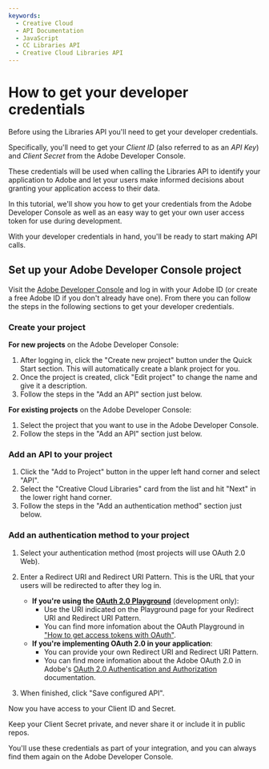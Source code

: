 ```yaml
---
keywords:
  - Creative Cloud
  - API Documentation
  - JavaScript
  - CC Libraries API
  - Creative Cloud Libraries API
---
```


# How to get your developer credentials

Before using the Libraries API you'll need to get your developer credentials.

Specifically, you'll need to get your _Client ID_ (also referred to as an _API Key_) and _Client Secret_ from the Adobe Developer Console.

These credentials will be used when calling the Libraries API to identify your application to Adobe and let your users make informed decisions about granting your application access to their data.

In this tutorial, we'll show you how to get your credentials from the Adobe Developer Console as well as an easy way to get your own user access token for use during development.

With your developer credentials in hand, you'll be ready to start making API calls.

## Set up your Adobe Developer Console project

Visit the [Adobe Developer Console](https://console.adobe.io/) and log in with your Adobe ID (or create a free Adobe ID if you don't already have one). From there you can follow the steps in the following sections to get your developer credentials.

### Create your project

**For new projects** on the Adobe Developer Console:

1. After logging in, click the "Create new project" button under the Quick Start section. This will automatically create a blank project for you.
2. Once the project is created, click "Edit project" to change the name and give it a description.
3. Follow the steps in the "Add an API" section just below.

**For existing projects** on the Adobe Developer Console:

1. Select the project that you want to use in the Adobe Developer Console.
2. Follow the steps in the "Add an API" section just below.

### Add an API to your project

1. Click the "Add to Project" button in the upper left hand corner and select "API".
2. Select the "Creative Cloud Libraries" card from the list and hit "Next" in the lower right hand corner.
3. Follow the steps in the "Add an authentication method" section just below.

### Add an authentication method to your project

1. Select your authentication method (most projects will use OAuth 2.0 Web).
2. Enter a Redirect URI and Redirect URI Pattern. This is the URL that your users will be redirected to after they log in.

   - **If you're using the [OAuth 2.0 Playground](https://adobeioruntime.net/api/v1/web/io-solutions/adobe-oauth-playground/oauth.html)** (development only):
     - Use the URI indicated on the Playground page for your Redirect URI and Redirect URI Pattern.
     - You can find more infomation about the OAuth Playground in ["How to get access tokens with OAuth"](../oauth/).
   - **If you're implementing OAuth 2.0 in your application**:
     - You can provide your own Redirect URI and Redirect URI Pattern.
     - You can find more infomation about the Adobe OAuth 2.0 in Adobe's [OAuth 2.0 Authentication and Authorization](https://www.adobe.io/authentication/auth-methods.html#!AdobeDocs/adobeio-auth/master/OAuth/OAuth.md) documentation.

3. When finished, click "Save configured API".

Now you have access to your Client ID and Secret.

<InlineAlert variant="info" slots="text"/>

Keep your Client Secret private, and never share it or include it in public repos.

You'll use these credentials as part of your integration, and you can always find them again on the Adobe Developer Console.
